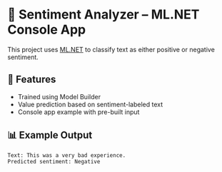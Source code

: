 # 🧠 Sentiment Analyzer – ML.NET Console App

This project uses [ML.NET](https://dotnet.microsoft.com/en-us/apps/machinelearning-ai/ml-dotnet) to classify text as either positive or negative sentiment.

## 🚀 Features
- Trained using Model Builder
- Value prediction based on sentiment-labeled text
- Console app example with pre-built input

## 📊 Example Output

```bash
Text: This was a very bad experience.
Predicted sentiment: Negative
